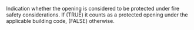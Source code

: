 Indication whether the opening is considered to be protected under fire safety considerations. If (TRUE) it counts as a protected opening under the applicable building code, (FALSE) otherwise.
